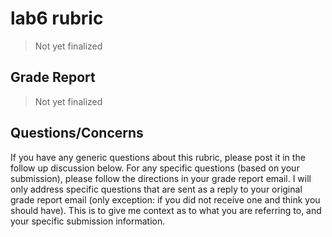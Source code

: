 # lab6 rubric

> Not yet finalized

## Grade Report

> Not yet finalized

## Questions/Concerns

If you have any generic questions about this rubric, please post it in the
follow up discussion below. For any specific questions (based on your
submission), please follow the directions in your grade report email. I will
only address specific questions that are sent as a reply to your original grade
report email (only exception: if you did not receive one and think you should
have). This is to give me context as to what you are referring to, and your
specific submission information.
